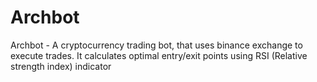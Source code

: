 # Archbot
Archbot - A cryptocurrency trading bot, that uses binance exchange to execute trades. It calculates optimal entry/exit points using RSI (Relative strength index) indicator
